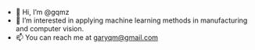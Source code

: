 - 👋 Hi, I’m @gqmz
- 👀 I’m interested in applying machine learning methods in manufacturing and computer vision.
- 📫 You can reach me at garyqm@gmail.com

<!---
gqmz/gqmz is a ✨ special ✨ repository because its `README.md` (this file) appears on your GitHub profile.
You can click the Preview link to take a look at your changes.
--->

